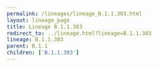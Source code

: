 ```yaml
---
permalink: /lineages/lineage_B.1.1.303.html
layout: lineage_page
title: Lineage B.1.1.303
redirect_to: ../lineage.html?lineage=B.1.1.303
lineage: B.1.1.303
parent: B.1.1
children: ['B.1.1.303']
---
```

